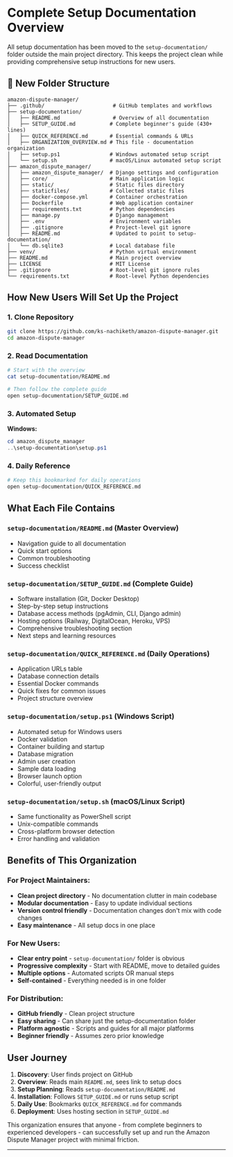 #  Complete Setup Documentation Overview

All setup documentation has been moved to the `setup-documentation/` folder outside the main project directory. This keeps the project clean while providing comprehensive setup instructions for new users.

## 📁 New Folder Structure

```
amazon-dispute-manager/
├── .github/                      # GitHub templates and workflows
├── setup-documentation/          
│   ├── README.md                 # Overview of all documentation
│   ├── SETUP_GUIDE.md           # Complete beginner's guide (430+ lines)
│   ├── QUICK_REFERENCE.md       # Essential commands & URLs
│   ├── ORGANIZATION_OVERVIEW.md # This file - documentation organization
│   ├── setup.ps1                # Windows automated setup script
│   └── setup.sh                 # macOS/Linux automated setup script
├── amazon_dispute_manager/       
│   ├── amazon_dispute_manager/  # Django settings and configuration
│   ├── core/                    # Main application logic
│   ├── static/                  # Static files directory
│   ├── staticfiles/             # Collected static files
│   ├── docker-compose.yml       # Container orchestration
│   ├── Dockerfile               # Web application container
│   ├── requirements.txt         # Python dependencies
│   ├── manage.py                # Django management
│   ├── .env                     # Environment variables
│   ├── .gitignore               # Project-level git ignore
│   ├── README.md                # Updated to point to setup-documentation/
│   └── db.sqlite3               # Local database file
├── venv/                        # Python virtual environment
├── README.md                    # Main project overview
├── LICENSE                      # MIT License
├── .gitignore                   # Root-level git ignore rules
└── requirements.txt             # Root-level Python dependencies
```

## How New Users Will Set Up the Project

### 1. Clone Repository
```bash
git clone https://github.com/ks-nachiketh/amazon-dispute-manager.git
cd amazon-dispute-manager
```

### 2. Read Documentation
```bash
# Start with the overview
cat setup-documentation/README.md

# Then follow the complete guide
open setup-documentation/SETUP_GUIDE.md
```

### 3. Automated Setup
**Windows:**
```powershell
cd amazon_dispute_manager
..\setup-documentation\setup.ps1
```


### 4. Daily Reference
```bash
# Keep this bookmarked for daily operations
open setup-documentation/QUICK_REFERENCE.md
```

##  What Each File Contains

### `setup-documentation/README.md` (Master Overview)
- Navigation guide to all documentation
- Quick start options
- Common troubleshooting
- Success checklist

### `setup-documentation/SETUP_GUIDE.md` (Complete Guide)
- Software installation (Git, Docker Desktop)
- Step-by-step setup instructions
- Database access methods (pgAdmin, CLI, Django admin)
- Hosting options (Railway, DigitalOcean, Heroku, VPS)
- Comprehensive troubleshooting section
- Next steps and learning resources

### `setup-documentation/QUICK_REFERENCE.md` (Daily Operations)
- Application URLs table
- Database connection details
- Essential Docker commands
- Quick fixes for common issues
- Project structure overview

### `setup-documentation/setup.ps1` (Windows Script)
- Automated setup for Windows users
- Docker validation
- Container building and startup
- Database migration
- Admin user creation
- Sample data loading
- Browser launch option
- Colorful, user-friendly output

### `setup-documentation/setup.sh` (macOS/Linux Script)
- Same functionality as PowerShell script
- Unix-compatible commands
- Cross-platform browser detection
- Error handling and validation

##  Benefits of This Organization

### For Project Maintainers:
- **Clean project directory** - No documentation clutter in main codebase
- **Modular documentation** - Easy to update individual sections
- **Version control friendly** - Documentation changes don't mix with code changes
- **Easy maintenance** - All setup docs in one place

### For New Users:
- **Clear entry point** - `setup-documentation/` folder is obvious
- **Progressive complexity** - Start with README, move to detailed guides
- **Multiple options** - Automated scripts OR manual steps
- **Self-contained** - Everything needed is in one folder

### For Distribution:
- **GitHub friendly** - Clean project structure
- **Easy sharing** - Can share just the setup-documentation folder
- **Platform agnostic** - Scripts and guides for all major platforms
- **Beginner friendly** - Assumes zero prior knowledge

## User Journey

1. **Discovery**: User finds project on GitHub
2. **Overview**: Reads main `README.md`, sees link to setup docs
3. **Setup Planning**: Reads `setup-documentation/README.md`
4. **Installation**: Follows `SETUP_GUIDE.md` or runs setup script
5. **Daily Use**: Bookmarks `QUICK_REFERENCE.md` for commands
6. **Deployment**: Uses hosting section in `SETUP_GUIDE.md`

This organization ensures that anyone - from complete beginners to experienced developers - can successfully set up and run the Amazon Dispute Manager project with minimal friction.

---
